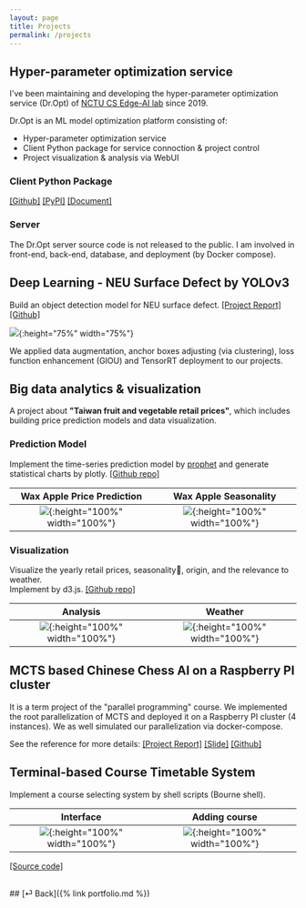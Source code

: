 ```yaml
---
layout: page
title: Projects
permalink: /projects
---
```


## Hyper-parameter optimization service
I've been maintaining and developing the hyper-parameter optimization service (Dr.Opt) of [NCTU CS Edge-AI lab](https://people.cs.nctu.edu.tw/~tfchen/students.htm) since 2019.

Dr.Opt is an ML model optimization platform consisting of:
* Hyper-parameter optimization service
* Client Python package for service connoction & project control
* Project visualization & analysis via WebUI

### Client Python Package
[[Github]](https://github.com/GoEdge-ai/dropt-cli)
[[PyPI]](https://pypi.org/project/dropt-cli/)
[[Document]](https://dropt-cli.readthedocs.io/en/latest/)
 
### Server
The Dr.Opt server source code is not released to the public. I am involved in front-end, back-end, database, and deployment (by Docker compose).

## Deep Learning - NEU Surface Defect by YOLOv3
Build an object detection model for NEU surface defect. 
[[Project Report]](https://hackmd.io/ep6xcikwSieqwA3Ocah3Yg?view)
[[Github]](https://github.com/cysun0226/YOLOv3-NEU-surface-defect)

![](https://i.imgur.com/FkSZ3g7.png){:height="75%" width="75%"}

We applied data augmentation, anchor boxes adjusting (via clustering), loss function enhancement (GIOU) and TensorRT deployment to our projects.

## Big data analytics & visualization

A project about **"Taiwan fruit and vegetable retail prices"**, which includes building price prediction models and data visualization.

### Prediction Model
Implement the time-series prediction model by [prophet](https://facebook.github.io/prophet/) and generate statistical charts by plotly. [[Github repo]](https://github.com/boyuchen0224/Vegetable_Price_Prediction)

Wax Apple Price Prediction             |  Wax Apple Seasonality
:-------------------------:|:-------------------------:
![](https://camo.githubusercontent.com/157debad877d70fcc0a1780986f0d09297d701a2982754362b1b86ace4378bfe/68747470733a2f2f696d6775722e636f6d2f41495a674e6c372e706e67){:height="100%" width="100%"}  |  ![](https://camo.githubusercontent.com/8ff1a36d1de72be7c7c41d0eb6de10734032501b938507badf7e4579d7259ba5/68747470733a2f2f696d6775722e636f6d2f6568667a4675492e706e67){:height="100%" width="100%"}

### Visualization

Visualize the yearly retail prices, seasonality, origin, and the relevance to weather. <br>
Implement by d3.js. [[Github repo]](https://github.com/winniehsuanyuan/2020VIS)

Analysis             |  Weather
:-------------------------:|:-------------------------:
![](https://camo.githubusercontent.com/c31bcbfa80622b9d91459cf7b09c94decc93b760ef875aeb5f0090792fc0dd5b/68747470733a2f2f692e696d6775722e636f6d2f384773367343612e706e67){:height="100%" width="100%"}  |  ![](https://camo.githubusercontent.com/c768c4cbbcbcb741b5a519083d50cba4366689bdc7f3fa7f867ef268b73220e6/68747470733a2f2f692e696d6775722e636f6d2f536276625775542e706e67){:height="100%" width="100%"}

## MCTS based Chinese Chess AI on a Raspberry PI cluster
It is a term project of the "parallel programming" course.
We implemented the root parallelization of MCTS and deployed it on a Raspberry PI cluster (4 instances). We as well simulated our parallelization via docker-compose.

See the reference for more details: [[Project Report]](https://people.cs.nctu.edu.tw/~cysun0226/parallel/report.pdf) [[Slide]](https://people.cs.nctu.edu.tw/~cysun0226/parallel/slides.pdf) [[Github]](https://github.com/cysun0226/cchess-parallel)


## Terminal-based Course Timetable System

Implement a course selecting system by shell scripts (Bourne shell).

Interface             |  Adding course
:-------------------------:|:-------------------------:
![](https://i.imgur.com/SzzUqA9.png){:height="100%" width="100%"}  |  ![](https://i.imgur.com/4C7OCUB.jpg){:height="100%" width="100%"}

[[Source code]](https://github.com/cysun0226/System-Administration/tree/master/hw2/2-2)

<br>
## [⏎ Back]({% link portfolio.md %})
